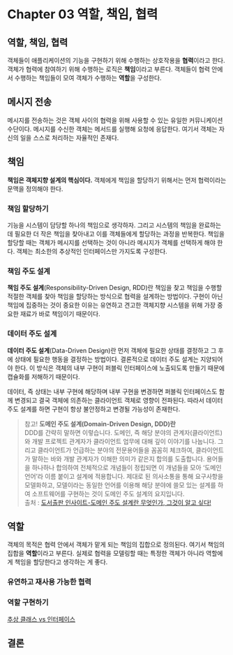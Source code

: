 # Chapter 03 역할, 책임, 협력

## 역할, 책임, 협력
객체들이 애플리케이션의 기능을 구현하기 위해 수행하는 상호작용을 **협력**이라고 한다. 객체가 협력에 참여하기 위해 수행하는 로직은 **책임**이라고 부른다. 객체들이 협력 안에서 수행하는 책임들이 모여 객체가 수행하는 **역할**을 구성한다.  

## 메시지 전송
메시지를 전송하는 것은 객체 사이의 협력을 위해 사용할 수 있는 유일한 커뮤니케이션 수단이다. 메시지를 수신한 객체는 메서드를 실행해 요청에 응답한다. 여기서 객체는 자신의 일을 스스로 처리하는 자율적인 존재다.

## 책임
**책임은 객체지향 설계의 핵심이다.** 객체에게 책임을 할당하기 위해서는 먼저 협력이라는 문맥을 정의해야 한다. 

### 책임 할당하기
기능을 시스템이 담당할 하나의 책임으로 생각하자. 그리고 시스템의 책임을 완료하는 데 필요한 더 작은 책임을 찾아내고 이를 객체들에게 할당하는 과정을 반복한다. 책임을 할당할 때는 객체가 메시지를 선택하는 것이 아니라 메시지가 객체를 선택하게 해야 한다. 객체는 최소한의 추상적인 인터페이스만 가지도록 구성한다.  

### 책임 주도 설계
**책임 주도 설계**(Responsibility-Driven Design, RDD)란 책임을 찾고 책임을 수행할 적절한 객체를 찾아 책임을 할당하는 방식으로 협력을 설계하는 방법이다. 구현이 아닌 책임에 집중하는 것이 중요한 이유는 유연하고 견고한 객체지향 시스템을 위해 가장 중요한 재료가 바로 책임이기 때문이다. 

### 데이터 주도 설계
**데이터 주도 설계**(Data-Driven Design)란 먼저 객체에 필요한 상태를 결정하고 그 후에 상태에 필요한 행동을 결정하는 방법이다. 결론적으로 데이터 주도 설계는 지양되어야 한다. 이 방식은 객체의 내부 구현이 퍼블릭 인터페이스에 노출되도록 만들기 때문에 캡슐화를 저해하기 때문이다.

데이터, 즉 상태는 내부 구현에 해당하며 내부 구현을 변경하면 퍼블릭 인터페이스도 함께 변경되고 결국 객체에 의존하는 클라이언트 객체로 영향이 전파된다. 따라서 데이터 주도 설계를 하면 구현이 항상 불안정하고 변경될 가능성이 존재한다. 

> 참고! **도메인 주도 설계(Domain-Driven Design, DDD)란**  
> DDD를 간략히 말하면 이렇습니다. 도메인, 즉 해당 분야의 관계자(클라이언트)와 개발 프로젝트 관계자가 클라이언트 업무에 대해 깊이 이야기를 나눕니다. 그리고 클라이언트가 언급하는 분야의 전문용어들을 꼼꼼히 체크하여, 클라이언트가 말하는 바와 개발 관계자가 이해한 의미가 같은지 합의를 도출합니다. 용어들을 하나하나 합의하여 전체적으로 개념들이 정립되면 이 개념들을 모아 ‘도메인 언어’라 이름 붙이고 설계에 적용합니다. 제대로 된 의사소통을 통해 요구사항을 모델화하고, 모델이라는 동일한 언어를 이용해 해당 분야에 쓸모 있는 설계를 하여 소프트웨어를 구현하는 것이 도메인 주도 설계의 요지입니다.  
> 출처 : [도서출판 인사이트-도메인 주도 설계란 무엇인가, 그것이 알고 싶다!](https://blog.insightbook.co.kr/2011/08/03/%EB%8F%84%EB%A9%94%EC%9D%B8-%EC%A3%BC%EB%8F%84-%EC%84%A4%EA%B3%84%EB%9E%80-%EB%AC%B4%EC%97%87%EC%9D%B8%EA%B0%80-%EA%B7%B8%EA%B2%83%EC%9D%B4-%EC%95%8C%EA%B3%A0-%EC%8B%B6%EB%8B%A4/)

## 역할
객체의 목적은 협력 안에서 객체가 맡게 되는 책임의 집합으로 정의된다. 여기서 책임의 집합을 **역할**이라고 부른다. 실제로 협력을 모델링할 때는 특정한 객체가 아니라 역할에게 책임을 할당한다고 생각하는 게 좋다.

### 유연하고 재사용 가능한 협력

### 역할 구현하기
[추상 클래스 vs 인터페이스](https://github.com/yoo-jaein/object/blob/main/Chapter02.md#%EC%B6%94%EC%83%81-%ED%81%B4%EB%9E%98%EC%8A%A4-vs-%EC%9D%B8%ED%84%B0%ED%8E%98%EC%9D%B4%EC%8A%A4)

## 결론
